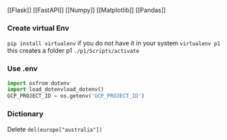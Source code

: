 [[Flask]]
[[FastAPI]]
[[Numpy]]
[[Matplotlib]]
[[Pandas]]
### Create virtual Env
`pip install virtualenv` if you do not have it in your system
`virtualenv p1` this creates a folder p1
`./p1/Scripts/activate`
### Use .env
```python
import osfrom dotenv 
import load_dotenvload_dotenv()
GCP_PROJECT_ID = os.getenv('GCP_PROJECT_ID')
```
### Dictionary
Delete
`del(europe["australia"])`